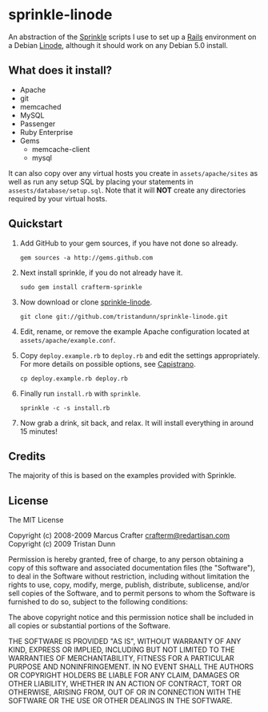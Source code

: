 # sprinkle-linode

An abstraction of the [Sprinkle](http://github.com/crafterm/sprinkle) scripts I use to set up a [Rails](http://rubyonrails.org) environment on a Debian [Linode](http://linode.com), although it should work on any Debian 5.0 install.

## What does it install?

* Apache
* git
* memcached
* MySQL
* Passenger
* Ruby Enterprise
* Gems
  * memcache-client
  * mysql

It can also copy over any virtual hosts you create in `assets/apache/sites` as well as run any setup SQL by placing your statements in `assests/database/setup.sql`. Note that it will **NOT** create any directories required by your virtual hosts.

## Quickstart

1. Add GitHub to your gem sources, if you have not done so already.
   <pre><code>gem sources -a http://gems.github.com</code></pre>

2. Next install sprinkle, if you do not already have it.
   <pre><code>sudo gem install crafterm-sprinkle</code></pre>

3. Now download or clone [sprinkle-linode](http://github.com/tristandunn/sprinkle-linode).
   <pre><code>git clone git://github.com/tristandunn/sprinkle-linode.git</code></pre>

4. Edit, rename, or remove the example Apache configuration located at <code>assets/apache/example.conf</code>.

5. Copy `deploy.example.rb` to `deploy.rb` and edit the settings appropriately. For more details on possible options, see [Capistrano](http://www.capify.org/).
   <pre><code>cp deploy.example.rb deploy.rb</code></pre>

6. Finally run `install.rb` with `sprinkle`.
   <pre><code>sprinkle -c -s install.rb</code></pre>

7. Now grab a drink, sit back, and relax. It will install everything in around 15 minutes!

## Credits

The majority of this is based on the examples provided with Sprinkle.

## License

The MIT License

Copyright (c) 2008-2009 Marcus Crafter crafterm@redartisan.com
Copyright (c) 2009 Tristan Dunn

Permission is hereby granted, free of charge, to any person obtaining a copy
of this software and associated documentation files (the "Software"), to deal
in the Software without restriction, including without limitation the rights
to use, copy, modify, merge, publish, distribute, sublicense, and/or sell
copies of the Software, and to permit persons to whom the Software is
furnished to do so, subject to the following conditions:

The above copyright notice and this permission notice shall be included in
all copies or substantial portions of the Software.

THE SOFTWARE IS PROVIDED "AS IS", WITHOUT WARRANTY OF ANY KIND, EXPRESS OR
IMPLIED, INCLUDING BUT NOT LIMITED TO THE WARRANTIES OF MERCHANTABILITY,
FITNESS FOR A PARTICULAR PURPOSE AND NONINFRINGEMENT. IN NO EVENT SHALL THE
AUTHORS OR COPYRIGHT HOLDERS BE LIABLE FOR ANY CLAIM, DAMAGES OR OTHER
LIABILITY, WHETHER IN AN ACTION OF CONTRACT, TORT OR OTHERWISE, ARISING FROM,
OUT OF OR IN CONNECTION WITH THE SOFTWARE OR THE USE OR OTHER DEALINGS IN
THE SOFTWARE.
